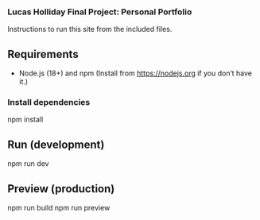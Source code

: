 ### Lucas Holliday Final Project: Personal Portfolio

Instructions to run this site from the included files.

## Requirements
- Node.js (18+) and npm
(Install from https://nodejs.org if you don’t have it.)

### Install dependencies
npm install

## Run (development)
npm run dev

## Preview (production)
npm run build
npm run preview


